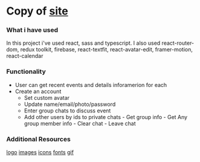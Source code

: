 # Copy of [site](https://evagher.com/en/)

### What i have used

In this project i've used react, sass and typescript. I also used react-router-dom, redux toolkit, firebase, react-textfit, react-avatar-edit, framer-motion, react-calendar

### Functionality

- User can get recent events and details inforamerion for each
- Create an account
  - Set custom avatar
  - Update name/email/photo/password
  - Enter group chats to discuss event
  - Add other users by ids to private chats - Get group info - Get Any group member info - Clear chat - Leave chat

### Additional Resources

[logo](https://lovebeautyandbloom.com/events)
[images](https://unsplash.com/)
[icons](https://icomoon.io/)
[fonts](https://fonts.google.com/)
[gif](https://sarahanndesign.co/)
